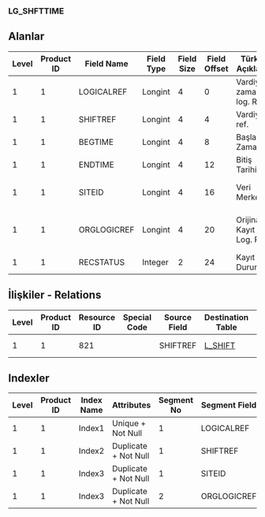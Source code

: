 ### LG_SHFTTIME

## Alanlar

**Level**|**Product ID**|**Field Name**|**Field Type**|**Field Size**|**Field Offset**|**Türkçe Açıklama**|**Expression**
-----|-----|-----|-----|-----|-----|-----|-----
1|1|LOGICALREF|Longint|4|0|Vardiya zamanı log. Ref.|Shift Time Logical Reference
1|1|SHIFTREF|Longint|4|4|Vardiya ref.|Shift Reference
1|1|BEGTIME|Longint|4|8|Başlangıç Zamanı|Beginning Time
1|1|ENDTIME|Longint|4|12|Bitiş Tarihi|End Time
1|1|SITEID|Longint|4|16|Veri Merkezi|Data Processing Site
1|1|ORGLOGICREF|Longint|4|20|Orijinal Kayıt Log. Ref.|Original Record Logical Reference
1|1|RECSTATUS|Integer|2|24|Kayıt Durumu|Record Status

## İlişkiler - Relations
**Level**|**Product ID**|**Resource ID**|**Special Code**|**Source Field**|**Destination Table**|**Destination Field**|**Relation Type**|**Extra Condition**
-----|-----|-----|-----|-----|-----|-----|-----|-----
1|1|821||SHIFTREF|[L_SHIFT](../L_SHIFT "L_SHIFT")|LOGICALREF|one-to-one|

## Indexler
**Level**|**Product ID**|**Index Name**|**Attributes**|**Segment No**|**Segment Field**|**Sense**
-----|-----|-----|-----|-----|-----|-----
1|1|Index1|Unique + Not Null|1|LOGICALREF|Ascending
1|1|Index2|Duplicate + Not Null|1|SHIFTREF|Ascending
1|1|Index3|Duplicate + Not Null|1|SITEID|Ascending
1|1|Index3|Duplicate + Not Null|2|ORGLOGICREF|Ascending
